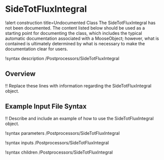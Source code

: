 # SideTotFluxIntegral

!alert construction title=Undocumented Class
The SideTotFluxIntegral has not been documented. The content listed below should be used as a starting point for
documenting the class, which includes the typical automatic documentation associated with a
MooseObject; however, what is contained is ultimately determined by what is necessary to make the
documentation clear for users.

!syntax description /Postprocessors/SideTotFluxIntegral

## Overview

!! Replace these lines with information regarding the SideTotFluxIntegral object.

## Example Input File Syntax

!! Describe and include an example of how to use the SideTotFluxIntegral object.

!syntax parameters /Postprocessors/SideTotFluxIntegral

!syntax inputs /Postprocessors/SideTotFluxIntegral

!syntax children /Postprocessors/SideTotFluxIntegral
